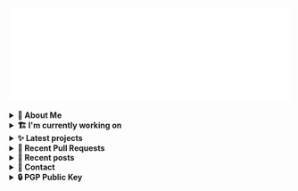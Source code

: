 ![藍](ai.svg)

<details>
  <summary><b>🌠 About Me</b></summary>
  <br/>

- 藍
- Owner of [!mportantImport](https://github.com/importantimport), [SN0WM1X](https://github.com/sn0wm1x), [Moeru AI](https://github.com/moeru-ai)
- Member of [NixOS](https://github.com/nixos), [Lume](https://github.com/lumeland)
- Contributor of [UnoCSS](https://github.com/unocss), [TailwindCSS](https://github.com/tailwindlabs/tailwindcss), [ComfyUI](https://github.com/comfyanonymous/ComfyUI), [MDUI](https://github.com/zdhxiong/mdui) and more

</details>
<details>
  <summary><b>🏗️ I'm currently working on</b></summary>
  <br/>


- [kwaa/blog_next](https://github.com/kwaa/blog_next) - Trying to Migrate Blog (today)
- [sn0wm1x/os](https://github.com/sn0wm1x/os) - 🌨 SN0WM1X (Nix) OS Configuration. [maintainer=@kwaa] (1 day ago)
- [sn0wm1x/ur](https://github.com/sn0wm1x/ur) - 🌨 SN0WM1X (Nix) User Repository. [maintainer=@kwaa] (1 day ago)
- [sn0wm1x/.github](https://github.com/sn0wm1x/.github) -  (1 day ago)
- [importantimport/hatsu](https://github.com/importantimport/hatsu) - 🩵 Self-hosted &amp; Fully-automated ActivityPub Bridge for Static Sites. (2 days ago)

</details>
<details>
  <summary><b>✨ Latest projects</b></summary>
  <br/>


- [kwaa/blog_next](https://github.com/kwaa/blog_next) - Trying to Migrate Blog
- [kwaa/sonik-qwik](https://github.com/kwaa/sonik-qwik) - [Alpha] Qwik preset for the Sonik
- [kwaa/comet](https://github.com/kwaa/comet) - 🌠 Comet Gateway - 实验性 Naiveproxy 透明网关. [WIP]
- [kwaa/csgo](https://github.com/kwaa/csgo) - My CS:GO crosshair &amp; scripts.
- [kwaa/flytosocial](https://github.com/kwaa/flytosocial) - 🪽 An attempt to run a GoToSocial instance at fly.io.

</details>
<details>
  <summary><b>🎨 Recent Pull Requests</b></summary>
  <br/>


- [Add Hatsu](https://github.com/awesome-selfhosted/awesome-selfhosted-data/pull/759) on [awesome-selfhosted/awesome-selfhosted-data](https://github.com/awesome-selfhosted/awesome-selfhosted-data) (3 days ago)
- [feat(tracing): trace http response &amp; pretty](https://github.com/importantimport/hatsu/pull/49) on [importantimport/hatsu](https://github.com/importantimport/hatsu) (5 days ago)
- [refactor: allow custom version](https://github.com/importantimport/hatsu/pull/48) on [importantimport/hatsu](https://github.com/importantimport/hatsu) (5 days ago)
- [hatsu: init at 0.2.0](https://github.com/NixOS/nixpkgs/pull/320173) on [NixOS/nixpkgs](https://github.com/NixOS/nixpkgs) (5 days ago)
- [fix(ci): enable vendored openssl in normal build](https://github.com/importantimport/hatsu/pull/47) on [importantimport/hatsu](https://github.com/importantimport/hatsu) (5 days ago)

</details>
<details>
  <summary><b>📜 Recent posts</b></summary>
  <br/>


- [2023 年 7 月：我最近在写什么](https://kwaa.dev/2023/07) (11 months ago)
- [I 卡也要炼！本地运行 Stable Diffusion &amp; ComfyUI](https://kwaa.dev/stable-diffusion) (1 year ago)
- [为红米 2 刷入 postmarketOS Edge &#43; GNOME Mobile](https://kwaa.dev/redmi2-pmos) (1 year ago)
- [为 nRF52840 Dongle 刷入 CanoKey 固件](https://kwaa.dev/canokey-nrf52) (1 year ago)
- [2022 总结](https://kwaa.dev/2023) (1 year ago)

👉 read more at [./kwaa.dev](https://kwaa.dev)

</details>
<details>
  <summary><b>📧 Contact</b></summary>
  <br/>

- Blog: https://kwaa.dev
- Matrix: [@kwaa:matrix.org](https://matrix.to/#/@kwaa:matrix.org)

👋 If u want to say hello, I'll be happy to meet u.

</details>
<details>
  <summary><b>🔒 PGP Public Key</b></summary>
  <br/>
  
```
pub   ed25519/0x4444777733334444 2022-05-16 [C] [expires: 2026-06-15]
      Key fingerprint = ABCB A12F 1A8E 3CCC F10B  5109 4444 7777 3333 4444
uid                   [ultimate] 藍+85CD <kwa[a]kwaa.dev>
uid                   [ultimate] 藍+85CD (GitHub) &lt;50108258+kwaa[a]users.noreply.github.com>
uid                   [ultimate] [jpeg image of size 889]
sub   ed25519/0xBCB0111111111111 2022-12-24 [S] [expires: 2026-06-15]
sub   ed25519/0x6656222222222222 2022-10-27 [A] [expires: 2026-06-15]
sub   cv25519/0x6EC06EC06EC06EC0 2022-10-05 [E] [expires: 2026-06-15]

# via keys.openpgp.org
gpg --keyserver hkps://keys.openpgp.org --recv-keys 4444777733334444
```

</details>

